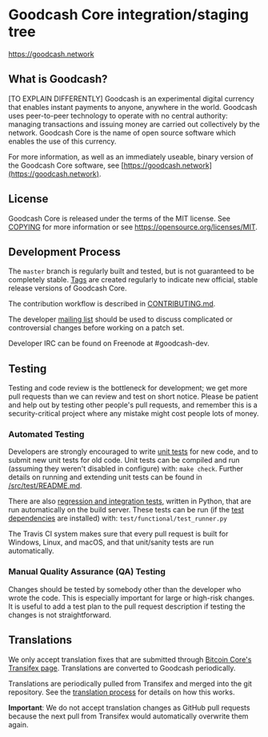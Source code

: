 Goodcash Core integration/staging tree
=====================================


https://goodcash.network

What is Goodcash?
----------------
[TO EXPLAIN DIFFERENTLY]
Goodcash is an experimental digital currency that enables instant payments to
anyone, anywhere in the world. Goodcash uses peer-to-peer technology to operate
with no central authority: managing transactions and issuing money are carried
out collectively by the network. Goodcash Core is the name of open source
software which enables the use of this currency.

For more information, as well as an immediately useable, binary version of
the Goodcash Core software, see [https://goodcash.network](https://goodcash.network).

License
-------

Goodcash Core is released under the terms of the MIT license. See [COPYING](COPYING) for more
information or see https://opensource.org/licenses/MIT.

Development Process
-------------------

The `master` branch is regularly built and tested, but is not guaranteed to be
completely stable. [Tags](https://github.com/goodcash-project/goodcash/tags) are created
regularly to indicate new official, stable release versions of Goodcash Core.

The contribution workflow is described in [CONTRIBUTING.md](CONTRIBUTING.md).

The developer [mailing list](https://groups.google.com/forum/#!forum/goodcash-dev)
should be used to discuss complicated or controversial changes before working
on a patch set.

Developer IRC can be found on Freenode at #goodcash-dev.

Testing
-------

Testing and code review is the bottleneck for development; we get more pull
requests than we can review and test on short notice. Please be patient and help out by testing
other people's pull requests, and remember this is a security-critical project where any mistake might cost people
lots of money.

### Automated Testing

Developers are strongly encouraged to write [unit tests](src/test/README.md) for new code, and to
submit new unit tests for old code. Unit tests can be compiled and run
(assuming they weren't disabled in configure) with: `make check`. Further details on running
and extending unit tests can be found in [/src/test/README.md](/src/test/README.md).

There are also [regression and integration tests](/test), written
in Python, that are run automatically on the build server.
These tests can be run (if the [test dependencies](/test) are installed) with: `test/functional/test_runner.py`

The Travis CI system makes sure that every pull request is built for Windows, Linux, and macOS, and that unit/sanity tests are run automatically.

### Manual Quality Assurance (QA) Testing

Changes should be tested by somebody other than the developer who wrote the
code. This is especially important for large or high-risk changes. It is useful
to add a test plan to the pull request description if testing the changes is
not straightforward.

Translations
------------

We only accept translation fixes that are submitted through [Bitcoin Core's Transifex page](https://www.transifex.com/projects/p/bitcoin/).
Translations are converted to Goodcash periodically.

Translations are periodically pulled from Transifex and merged into the git repository. See the
[translation process](doc/translation_process.md) for details on how this works.

**Important**: We do not accept translation changes as GitHub pull requests because the next
pull from Transifex would automatically overwrite them again.
